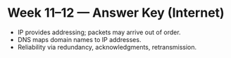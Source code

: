 # Week 11–12 — Answer Key (Internet)

- IP provides addressing; packets may arrive out of order.
- DNS maps domain names to IP addresses.
- Reliability via redundancy, acknowledgments, retransmission.
